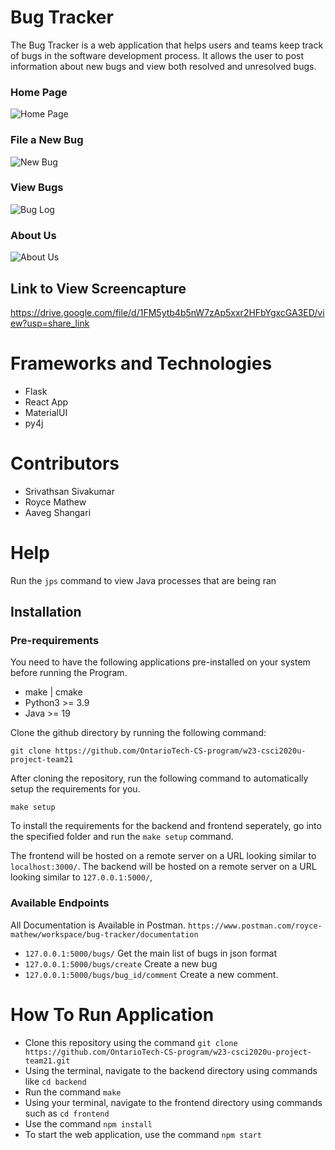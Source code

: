 # Bug Tracker
The Bug Tracker is a web application that helps users and teams keep track of bugs in the software development process. It allows the user to post information about new bugs and view both resolved and unresolved bugs.

### Home Page
![Home Page](https://i.imgur.com/KzRfzNa.png)

### File a New Bug
![New Bug](https://i.imgur.com/EXOqDGR.png)

### View Bugs
![Bug Log](https://i.imgur.com/kDSi4A4.png)

### About Us
![About Us](https://i.imgur.com/yrsWX2i.png)

## Link to View Screencapture
https://drive.google.com/file/d/1FM5ytb4b5nW7zAp5xxr2HFbYgxcGA3ED/view?usp=share_link

# Frameworks and Technologies
- Flask
- React App
- MaterialUI
- py4j

# Contributors
- Srivathsan Sivakumar
- Royce Mathew
- Aaveg Shangari

# Help
Run the `jps` command to view Java processes that are being ran

## Installation
### Pre-requirements
You need to have the following applications pre-installed on your system before running the Program.
- make | cmake
- Python3 >= 3.9
- Java >= 19

Clone the github directory by running the following command: 
```
git clone https://github.com/OntarioTech-CS-program/w23-csci2020u-project-team21
```
After cloning the repository, run the following command to automatically setup the requirements for you. 
```
make setup
```
To install the requirements for the backend and frontend seperately, go into the specified folder and run the `make setup` command.

The frontend will be hosted on a remote server on a URL looking similar to `localhost:3000/`.
The backend will be hosted on a remote server on a URL looking similar to `127.0.0.1:5000/`,

### Available Endpoints
All Documentation is Available in Postman. `https://www.postman.com/royce-mathew/workspace/bug-tracker/documentation`
- `127.0.0.1:5000/bugs/` Get the main list of bugs in json format
- `127.0.0.1:5000/bugs/create` Create a new bug
- `127.0.0.1:5000/bugs/bug_id/comment` Create a new comment.

# How To Run Application

- Clone this repository using the command `git clone https://github.com/OntarioTech-CS-program/w23-csci2020u-project-team21.git`
- Using the terminal, navigate to the backend directory using commands like `cd backend`
- Run the command `make`
- Using your terminal, navigate to the frontend directory using commands such as `cd frontend`
- Use the command `npm install`
- To start the web application, use the command `npm start`
